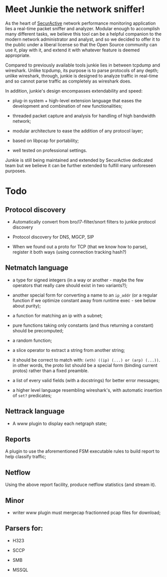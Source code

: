 Meet Junkie the network sniffer!
================================

As the heart of [SecurActive](http://www.securactive.net) network performance
monitoring application lies a real-time packet sniffer and analyzer. Modular
enough to accomplish many different tasks, we believe this tool can be a
helpful companion to the modern network administrator and analyst, and so we
decided to offer it to the public under a liberal license so that the Open
Source community can use it, play with it, and extend it with whatever feature
is deemed appropriate.

Compared to previously available tools junkie lies in between tcpdump and
wireshark. Unlike tcpdump, its purpose is to parse protocols of any depth;
unlike wireshark, through, junkie is designed to analyze traffic in real-time
and so cannot parse traffic as completely as wireshark does.

In addition, junkie's design encompasses extendability and speed:

- plug-in system + high-level extension language that eases the development and
  combination of new functionalities;

- threaded packet capture and analysis for handling of high bandwidth network;

- modular architecture to ease the addition of any protocol layer;

- based on libpcap for portability;

- well tested on professional settings.


Junkie is still being maintained and extended by SecurActive dedicated team
but we believe it can be further extended to fulfill many unforeseen purposes.


Todo
====

Protocol discovery
------------------

- Automatically convert from bro/l7-filter/snort filters to junkie protocol
  discovery

- Protocol discovery for DNS, MGCP, SIP

- When we found out a proto for TCP (that we know how to parse), register it
  both ways (using connection tracking hash?)


Netmatch language
-----------------

- a type for signed integers (in a way or another - maybe the few operators
  that really care should exist in two variants?);

- another special form for converting a name to an `ip_addr` (or a regular
  function if we optimize constant away from runtime exec - see below about
  purity);

- a function for matching an ip with a subnet;

- pure functions taking only constants (and thus returning a constant) should
  be precomputed;

- a random function;

- a slice operator to extract a string from another string;

- it should be correct to match with: `(eth) ((ip) (...) or (arp) (...))`.
  in other words, the proto list should be a special form (binding current
  protos) rather than a fixed preamble.

- a list of every valid fields (with a docstrings) for better error messages;

- a higher level language resembling wireshark's, with automatic insertion of
  `set?` predicates;

Nettrack language
-----------------

- A www plugin to display each netgraph state;

Reports
-------

A plugin to use the aforementioned FSM executable rules to build report to
help classify traffic;

Netflow
-------

Using the above report facility, produce netflow statistics (and stream it).

Minor
-----

- writer www plugin must mergecap fractionned pcap files for download;

Parsers for:
------------

- H323

- SCCP

- SMB

- MSSQL

